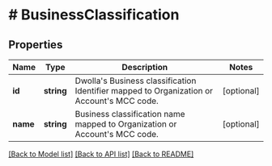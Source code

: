 # # BusinessClassification

## Properties

Name | Type | Description | Notes
------------ | ------------- | ------------- | -------------
**id** | **string** | Dwolla&#39;s Business classification Identifier mapped to Organization or Account&#39;s MCC code. | [optional]
**name** | **string** | Business classification name mapped to Organization or Account&#39;s MCC code. | [optional]

[[Back to Model list]](../../README.md#models) [[Back to API list]](../../README.md#endpoints) [[Back to README]](../../README.md)
